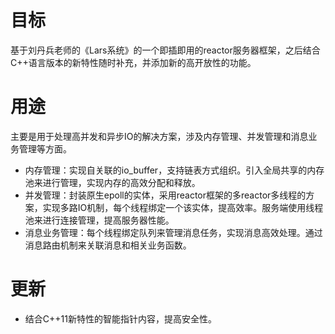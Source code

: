 # 目标
基于刘丹兵老师的《Lars系统》的一个即插即用的reactor服务器框架，之后结合C++语言版本的新特性随时补充，并添加新的高开放性的功能。

# 用途
主要是用于处理高并发和异步IO的解决方案，涉及内存管理、并发管理和消息业务管理等方面。

- 内存管理：实现自关联的io_buffer，支持链表方式组织。引入全局共享的内存池来进行管理，实现内存的高效分配和释放。
- 并发管理：封装原生epoll的实体，采用reactor框架的多reactor多线程的方案，实现多路IO机制，每个线程绑定一个该实体，提高效率。服务端使用线程池来进行连接管理，提高服务器性能。
- 消息业务管理：每个线程绑定队列来管理消息任务，实现消息高效处理。通过消息路由机制来关联消息和相关业务函数。


# 更新
- 结合C++11新特性的智能指针内容，提高安全性。

